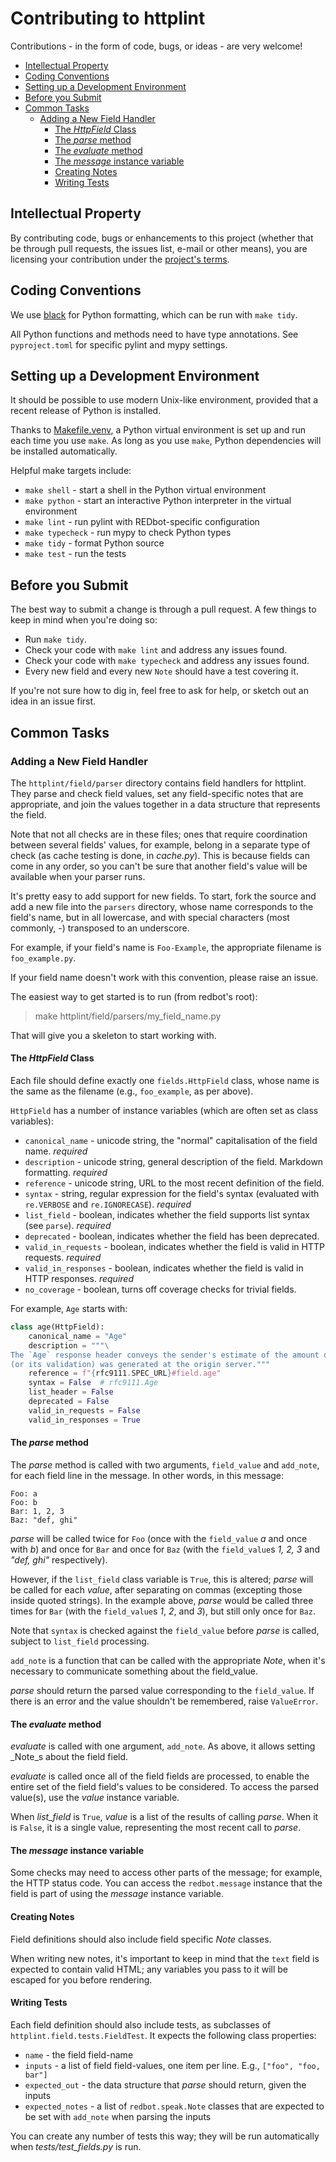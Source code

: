 # Contributing to httplint

Contributions - in the form of code, bugs, or ideas - are very welcome!

<!-- START doctoc generated TOC please keep comment here to allow auto update -->
<!-- DON'T EDIT THIS SECTION, INSTEAD RE-RUN doctoc TO UPDATE -->

- [Intellectual Property](#intellectual-property)
- [Coding Conventions](#coding-conventions)
- [Setting up a Development Environment](#setting-up-a-development-environment)
- [Before you Submit](#before-you-submit)
- [Common Tasks](#common-tasks)
  - [Adding a New Field Handler](#adding-a-new-field-handler)
    - [The _HttpField_ Class](#the-_httpfield_-class)
    - [The _parse_ method](#the-_parse_-method)
    - [The _evaluate_ method](#the-_evaluate_-method)
    - [The _message_ instance variable](#the-_message_-instance-variable)
    - [Creating Notes](#creating-notes)
    - [Writing Tests](#writing-tests)

<!-- END doctoc generated TOC please keep comment here to allow auto update -->

## Intellectual Property

By contributing code, bugs or enhancements to this project (whether that be through pull requests, the issues list, e-mail or other means), you are licensing your contribution under the [project's terms](LICENSE.md).


## Coding Conventions

We use [black](https://pypi.org/project/black/) for Python formatting, which can be run with `make tidy`.

All Python functions and methods need to have type annotations. See `pyproject.toml` for specific pylint and mypy settings.


## Setting up a Development Environment

It should be possible to use modern Unix-like environment, provided that a recent release of Python is installed.

Thanks to [Makefile.venv](https://github.com/sio/Makefile.venv), a Python virtual environment is set up and run each time you use `make`. As long as you use `make`, Python dependencies will be installed automatically.

Helpful make targets include:

* `make shell` - start a shell in the Python virtual environment
* `make python` - start an interactive Python interpreter in the virtual environment
* `make lint` - run pylint with REDbot-specific configuration
* `make typecheck` - run mypy to check Python types
* `make tidy` - format Python source
* `make test` - run the tests


## Before you Submit

The best way to submit a change is through a pull request. A few things to keep in mind when you're doing so:

* Run `make tidy`.
* Check your code with `make lint` and address any issues found.
* Check your code with `make typecheck` and address any issues found.
* Every new field and every new `Note` should have a test covering it.

If you're not sure how to dig in, feel free to ask for help, or sketch out an idea in an issue first.


## Common Tasks


### Adding a New Field Handler

The `httplint/field/parser` directory contains field handlers for httplint. They parse and check field values, set any field-specific notes that are appropriate, and join the values together in a data structure that represents the field.

Note that not all checks are in these files; ones that require coordination between several fields' values, for example, belong in a separate type of check (as cache testing is done, in _cache.py_). This is because fields can come in any order, so you can't be sure that another field's value will be available when your parser runs.

It's pretty easy to add support for new fields. To start, fork the source and add a new file into
the `parsers` directory, whose name corresponds to the field's name, but in all lowercase, and
with special characters (most commonly, _-_) transposed to an underscore.

For example, if your field's name is `Foo-Example`, the appropriate filename is `foo_example.py`.

If your field name doesn't work with this convention, please raise an issue.

The easiest way to get started is to run (from redbot's root):

> make httplint/field/parsers/my_field_name.py

That will give you a skeleton to start working with.


#### The _HttpField_ Class

Each file should define exactly one `fields.HttpField` class, whose name is the same as the filename (e.g., `foo_example`, as per above).

`HttpField` has a number of instance variables (which are often set as class variables):

* `canonical_name` - unicode string, the "normal" capitalisation of the field name. _required_
* `description` - unicode string, general description of the field. Markdown formatting. _required_
* `reference` - unicode string, URL to the most recent definition of the field.
* `syntax` - string, regular expression for the field's syntax (evaluated with `re.VERBOSE` and `re.IGNORECASE`). _required_
* `list_field` - boolean, indicates whether the field supports list syntax (see `parse`). _required_
* `deprecated` - boolean, indicates whether the field has been deprecated.
* `valid_in_requests` - boolean, indicates whether the field is valid in HTTP requests. _required_
* `valid_in_responses` - boolean, indicates whether the field is valid in HTTP responses. _required_
* `no_coverage` - boolean, turns off coverage checks for trivial fields.

For example, `Age` starts with:

~~~ python
class age(HttpField):
    canonical_name = "Age"
    description = """\
The `Age` response header conveys the sender's estimate of the amount of time since the response
(or its validation) was generated at the origin server."""
    reference = f"{rfc9111.SPEC_URL}#field.age"
    syntax = False  # rfc9111.Age
    list_header = False
    deprecated = False
    valid_in_requests = False
    valid_in_responses = True
~~~~

#### The _parse_ method

The _parse_ method is called with two arguments, `field_value` and `add_note`, for each field line
in the message. In other words, in this message:

~~~
Foo: a
Foo: b
Bar: 1, 2, 3
Baz: "def, ghi"
~~~

_parse_ will be called twice for `Foo` (once with the `field_value` _a_ and once with _b_) and once
for `Bar` and once for `Baz` (with the `field_value`s _1, 2, 3_ and _"def, ghi"_ respectively).

However, if the `list_field` class variable is `True`, this is altered; _parse_ will be called for
each _value_, after separating on commas (excepting those inside quoted strings). In the example
above, _parse_ would be called three times for `Bar` (with the `field_value`s _1_, _2_, and _3_),
but still only once for `Baz`.

Note that `syntax` is checked against the `field_value` before _parse_ is called, subject to
`list_field` processing.

`add_note` is a function that can be called with the appropriate _Note_, when it's necessary to
communicate something about the field_value.

_parse_ should return the parsed value corresponding to the `field_value`. If there is an error and
the value shouldn't be remembered, raise `ValueError`.


#### The _evaluate_ method

_evaluate_ is called with one argument, `add_note`. As above, it allows setting _Note_s about the
field field.

_evaluate_ is called once all of the field fields are processed, to enable the entire set of the
field field's values to be considered. To access the parsed value(s), use the _value_ instance
variable.

When _list_field_ is `True`, _value_ is a list of the results of calling _parse_. When it is
`False`, it is a single value, representing the most recent call to _parse_.


#### The _message_ instance variable

Some checks may need to access other parts of the message; for example, the HTTP status code. You
can access the `redbot.message` instance that the field is part of using the _message_ instance
variable.


#### Creating Notes

Field definitions should also include field specific _Note_ classes.

When writing new notes, it's important to keep in mind that the `text` field is expected to contain
valid HTML; any variables you pass to it will be escaped for you before rendering.


#### Writing Tests

Each field definition should also include tests, as subclasses of
`httplint.field.tests.FieldTest`. It expects the following class properties:

* `name` - the field field-name
* `inputs` - a list of field field-values, one item per line.
    E.g., `["foo", "foo, bar"]`
* `expected_out` - the data structure that _parse_ should return, given
    the inputs
* `expected_notes` - a list of `redbot.speak.Note` classes that are expected
    to be set with `add_note` when parsing the inputs

You can create any number of tests this way; they will be run automatically when
_tests/test\_fields.py_ is run.
